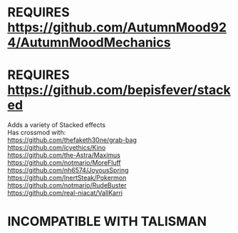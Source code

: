 # REQUIRES https://github.com/AutumnMood924/AutumnMoodMechanics  
# REQUIRES https://github.com/bepisfever/stacked  
  
Adds a variety of Stacked effects  
Has crossmod with:  
https://github.com/thefaketh30ne/grab-bag  
https://github.com/icyethics/Kino  
https://github.com/the-Astra/Maximus  
https://github.com/notmario/MoreFluff  
https://github.com/nh6574/JoyousSpring  
https://github.com/InertSteak/Pokermon  
https://github.com/notmario/RudeBuster  
https://github.com/real-niacat/VallKarri  
  
# INCOMPATIBLE WITH TALISMAN  
